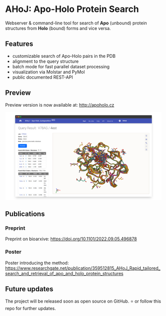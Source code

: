 # AHoJ: Apo-Holo Protein Search

Webserver & command-line tool for search of **Apo** (unbound) protein structures from **Holo** (bound) forms and vice versa.

## Features

* customizable search of Apo-Holo pairs in the PDB
* alignment to the query structure
* batch mode for fast parallel dataset processing
* visualization via Molstar and PyMol
* public documented REST-API

## Preview

Preview version is now available at: http://apoholo.cz

<p align="center">
    <img src="https://github.com/cusbg/AHoJ-project/blob/main/img/ahoj-apo-holo-protein-search-webapp-screenshot-4.png?raw=true" width="660" alt="AHoJ: Apo-Holo Protein Search Webapp Screenshot">
</p>

## Publications

### Preprint

Preprint on bioarxive: https://doi.org/10.1101/2022.09.05.496878

### Poster

Poster introducing the method: https://www.researchgate.net/publication/359512815_AHoJ_Rapid_tailored_search_and_retrieval_of_apo_and_holo_protein_structures

## Future updates

The project will be released soon as open source on GitHub. :star: or follow this repo for further updates.
